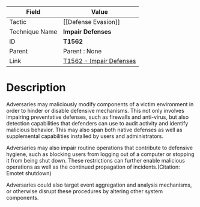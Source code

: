 
|Field|Value|
|---|---|
|Tactic|[[Defense Evasion]]|
|Technique Name|**Impair Defenses**|
|ID|**T1562**|
|Parent|Parent : None|
|Link|[T1562 - Impair Defenses](https://attack.mitre.org/techniques/T1562)|

# Description

Adversaries may maliciously modify components of a victim environment in order to hinder or disable defensive mechanisms. This not only involves impairing preventative defenses, such as firewalls and anti-virus, but also detection capabilities that defenders can use to audit activity and identify malicious behavior. This may also span both native defenses as well as supplemental capabilities installed by users and administrators.

Adversaries may also impair routine operations that contribute to defensive hygiene, such as blocking users from logging out of a computer or stopping it from being shut down. These restrictions can further enable malicious operations as well as the continued propagation of incidents.(Citation: Emotet shutdown)

Adversaries could also target event aggregation and analysis mechanisms, or otherwise disrupt these procedures by altering other system components.